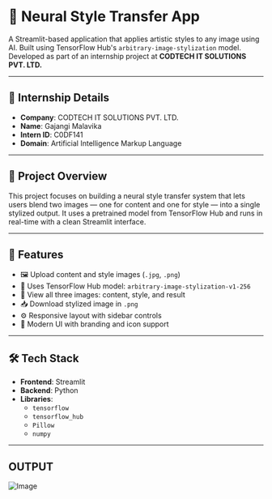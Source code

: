 # 🎨 Neural Style Transfer App

A Streamlit-based application that applies artistic styles to any image using AI. Built using TensorFlow Hub's `arbitrary-image-stylization` model. Developed as part of an internship project at **CODTECH IT SOLUTIONS PVT. LTD.**

---

## 🏢 Internship Details

- **Company**: CODTECH IT SOLUTIONS PVT. LTD.  
- **Name**: Gajangi Malavika  
- **Intern ID**: C0DF141  
- **Domain**: Artificial Intelligence Markup Language  

---

## 📌 Project Overview

This project focuses on building a neural style transfer system that lets users blend two images — one for content and one for style — into a single stylized output. It uses a pretrained model from TensorFlow Hub and runs in real-time with a clean Streamlit interface.

---

## 🚀 Features

- 🖼 Upload content and style images (`.jpg`, `.png`)
- 🧠 Uses TensorFlow Hub model: `arbitrary-image-stylization-v1-256`
- 🧾 View all three images: content, style, and result
- 📥 Download stylized image in `.png`
- ⚙ Responsive layout with sidebar controls
- 🎨 Modern UI with branding and icon support

---

## 🛠 Tech Stack

- **Frontend**: Streamlit  
- **Backend**: Python  
- **Libraries**:  
  - `tensorflow`  
  - `tensorflow_hub`  
  - `Pillow`  
  - `numpy`  

---

## OUTPUT

![Image](https://github.com/user-attachments/assets/8624cc51-d34a-4834-b01b-872e3c26ee26)
